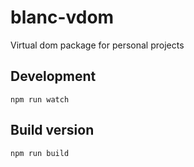 # blanc-vdom
Virtual dom package for personal projects

## Development

```Shell
npm run watch
```

## Build version

```Shell
npm run build
```
